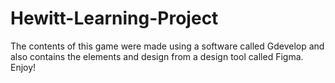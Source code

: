 # Hewitt-Learning-Project
The contents of this game were made using a software called Gdevelop and also contains the elements and design from a design tool called Figma. Enjoy!
